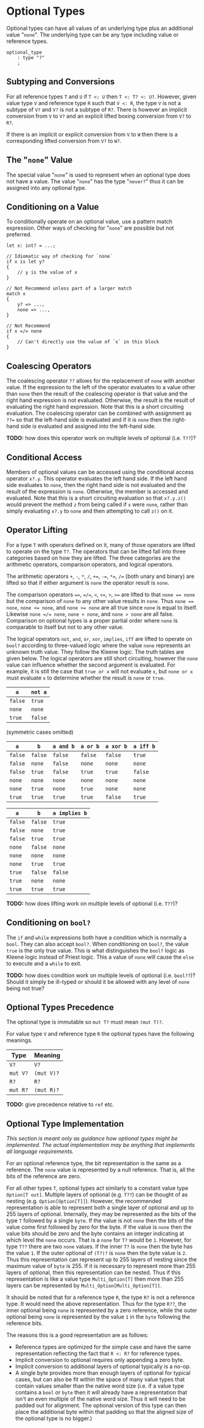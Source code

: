 # Optional Types

Optional types can have all values of an underlying type plus an additional value "`none`". The
underlying type can be any type including value or reference types.

```grammar
optional_type
    : type "?"
    ;
```

## Subtyping and Conversions

For all reference types `T` and `U` if `T <: U` then `T <: T? <: U?`. However, given value type `V`
and reference type `R` such that `V <: R`, the type `V` is not a subtype of `V?` and `V?` is not a
subtype of `R?`. There is however an implicit conversion from `V` to `V?` and an explicit lifted
boxing conversion from `V?` to `R?`.

If there is an implicit or explicit conversion from `V` to `W` then there is a corresponding lifted
conversion from `V?` to `W?`.

## The "`none`" Value

The special value "`none`" is used to represent when an optional type does not have a value. The
value "`none`" has the type "`never?`" thus it can be assigned into any optional type.

## Conditioning on a Value

To conditionally operate on an optional value, use a pattern match expression. Other ways of
checking for "`none`" are possible but not preferred.

```azoth
let x: int? = ...;

// Idiomatic way of checking for `none`
if x is let y?
{
    // y is the value of x
}

// Not Recommend unless part of a larger match
match x
{
    y? => ...,
    none => ...,
}

// Not Recommend
if x =/= none
{
    // Can't directly use the value of `x` in this block
}
```

## Coalescing Operators

The coalescing operator `??` allows for the replacement of `none` with another value. If the
expression to the left of the operator evaluates to a value other than `none` then the result of the
coalescing operator is that value and the right hand expression is not evaluated. Otherwise, the
result is the result of evaluating the right hand expression. Note that this is a short circuiting
evaluation. The coalescing operator can be combined with assignment as `??=` so that the left-hand
side is evaluated and if it is `none` then the right-hand side is evaluated and assigned into the
left-hand side.

**TODO:** how does this operator work on multiple levels of optional (i.e. `T??`)?

## Conditional Access

Members of optional values can be accessed using the conditional access operator `x?.y`. This
operator evaluates the left hand side. If the left hand side evaluates to `none`, then the right
hand side is not evaluated and the result of the expression is `none`. Otherwise, the member is
accessed and evaluated. Note that this is a short circuiting evaluation so that `x?.y.z()` would
prevent the method `z` from being called if `x` were `none`, rather than simply evaluating `x?.y` to
`none` and then attempting to call `z()` on it.

## Operator Lifting

For a type `T` with operators defined on it, many of those operators are lifted to operate on the
type `T?`. The operators that can be lifted fall into three categories based on how they are lifted.
The three categories are the arithmetic operators, comparison operators, and logical operators.

The arithmetic operators `+`, `-`, `*`, `/`, `+=`, `-=`, `*=`, `/=` (both unary and binary) are
lifted so that if either argument is `none` the operator result is `none`.

The comparison operators `==`, `=/=`, `<`, `<=`, `>`, `>=` are lifted to that `none == none` but the
comparison of `none` to any other value results in `none`. Thus `none == none`, `none <= none`, and
`none >= none` are all true since `none` is equal to itself. Likewise `none =/= none`, `none <
none`, and `none > none` are all false. Comparison on optional types is a proper partial order where
`none` is comparable to itself but not to any other value.

The logical operators `not`, `and`, `or`, `xor`, `implies`, `iff` are lifted to operate on `bool?`
according to three-valued logic where the value `none` represents an unknown truth value. They
follow the Kleene logic. The truth tables are given below. The logical operators are still short
circuiting, however the `none` value can influence whether the second argument is evaluated. For
example, it is still the case that `true or x` will not evaluate `x`, but `none or x` must evaluate
`x` to determine whether the result is `none` or `true`.

| `a`     | `not a` |
| ------- | ------- |
| `false` | `true`  |
| `none`  | `none`  |
| `true`  | `false` |

(symmetric cases omitted)

| `a`     | `b`     | `a and b` | `a or b` | `a xor b` | `a iff b` |
| ------- | ------- | --------- | -------- | --------- | --------- |
| `false` | `false` | `false`   | `false`  | `false`   | `true`    |
| `false` | `none`  | `false`   | `none`   | `none`    | `none`    |
| `false` | `true`  | `false`   | `true`   | `true`    | `false`   |
| `none`  | `none`  | `none`    | `none`   | `none`    | `none`    |
| `none`  | `true`  | `none`    | `true`   | `none`    | `none`    |
| `true`  | `true`  | `true`    | `true`   | `false`   | `true`    |

| `a`     | `b`     | `a implies b` |
| ------- | ------- | ------------- |
| `false` | `false` | `true`        |
| `false` | `none`  | `true`        |
| `false` | `true`  | `true`        |
| `none`  | `false` | `none`        |
| `none`  | `none`  | `none`        |
| `none`  | `true`  | `true`        |
| `true`  | `false` | `false`       |
| `true`  | `none`  | `none`        |
| `true`  | `true`  | `true`        |

**TODO:** how does lifting work on multiple levels of optional (i.e. `T??`)?

## Conditioning on `bool?`

The `if` and `while` expressions both have a condition which is normally a `bool`. They can also
accept `bool?`. When conditioning on `bool?`, the value `true` is the only true value. This is what
distinguishes the `bool?` logic as Kleene logic instead of Priest logic. This a value of `none` will
cause the `else` to execute and a `while` to exit.

**TODO:** how does condition work on multiple levels of optional (i.e. `bool??`)? Should it simply
be ill-typed or should it be allowed with any level of `none` being not true?

## Optional Types Precedence

The optional type is immutable so `mut T?` must mean `(mut T)?`.

For value type `V` and reference type `R` the optional types have the following meanings.

| Type     | Meaning    |
| -------- | ---------- |
| `V?`     | `V?`       |
| `mut V?` | `(mut V)?` |
| `R?`     | `R?`       |
| `mut R?` | `(mut R)?` |

**TODO:** give precedence relative to `ref` etc.

## Optional Type Implementation

*This section is meant only as guidance how optional types might be implemented. The actual
implementation may be anything that implements all language requirements.*

For an optional reference type, the bit representation is the same as a reference. The `none` value
is represented by a null reference. That is, all the bits of the reference are zero.

For all other types `T`, optional types act similarly to a constant value type `Option[T out]`.
Multiple layers of optional (e.g. `T??`) can be thought of as nesting (e.g. `Option[Option[T]]`).
However, the recommended representation is able to represent both a single layer of optional and up
to 255 layers of optional. Internally, they may be represented as the bits of the type `T` followed
by a single `byte`. If the value is not `none` then the bits of the value come first followed by
zero for the byte. If the value is `none` then the value bits should be zero and the byte contains
an integer indicating at which level the `none` occurs. That is a `none` for `T?` would be `1`.
However, for type `T??` there are two `none` values. If the inner `T?` is `none` then the byte has
the value `1`. If the outer optional of `(T?)?` is `none` then the byte value is `2`. Thus this
representation can represent up to 255 layers of nesting since the maximum value of `byte` is 255.
If it is necessary to represent more than 255 layers of optional, then this representation can be
nested. Thus if this representation is like a value type `Multi_Option[T]` then more than 255 layers
can be represented by `Multi_Option[Multi_Option[T]]`.

It should be noted that for a reference type `R`, the type `R?` is not a reference type. It would
need the above representation. Thus for the type `R??`, the inner optional being `none` is
represented by a zero reference, while the outer optional being `none` is represented by the value
`1` in the `byte` following the reference bits.

The reasons this is a good representation are as follows:

* Reference types are optimized for the simple case and have the same representation reflecting the
  fact that `R <: R?` for reference types.
* Implicit conversion to optional requires only appending a zero byte.
* Implicit conversion to additional layers of optional typically is a no-op.
* A single byte provides more than enough layers of optional for typical cases, but can also be fit
  within the space of many value types that contain values smaller than the native word size (i.e.
  if a value type contains a `bool` or `byte` then it will already have a representation that isn't
  an even multiple of the native word size. Thus it will need to be padded out for alignment. The
  optional version of this type can then place the additional byte within that padding so that the
  aligned size of the optional type is no bigger.)
